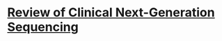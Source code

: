 # [Review of Clinical Next-Generation Sequencing](https://www.archivesofpathology.org/doi/full/10.5858/arpa.2016-0501-RA)
